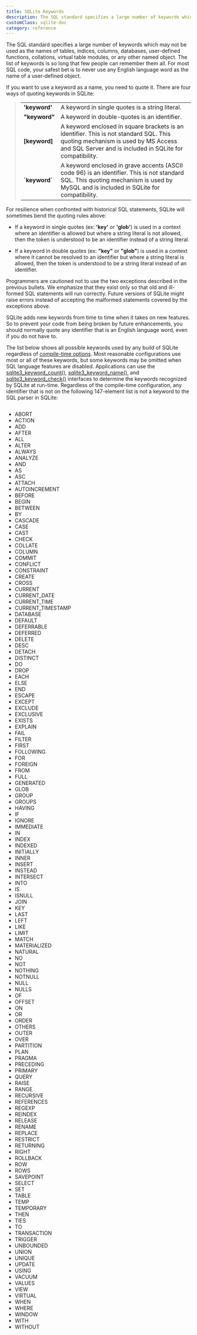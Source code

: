 ```yaml
---
title: SQLite Keywords
description: The SQL standard specifies a large number of keywords which may not be used as the names of any named object.
customClass: sqlite-doc
category: reference
---
```


The SQL standard specifies a large number of keywords which may not be
used as the names of tables, indices, columns, databases, user-defined
functions, collations, virtual table modules, or any other named object.
The list of keywords is so long that few people can remember them all.
For most SQL code, your safest bet is to never use any English language
word as the name of a user-defined object.

If you want to use a keyword as a name, you need to quote it. There are
four ways of quoting keywords in SQLite:

> |                 |     |
> |-----------------|-----|
> | **'keyword'**   | A keyword in single quotes is a string literal. |
> | **"keyword"**   | A keyword in double-quotes is an identifier.    |
> | **\[keyword\]** | A keyword enclosed in square brackets is an identifier. This is not standard SQL. This quoting mechanism is used by MS Access and SQL Server and is included in SQLite for compatibility. |
> | **\`keyword\`** | A keyword enclosed in grave accents (ASCII code 96) is an identifier. This is not standard SQL. This quoting mechanism is used by MySQL and is included in SQLite for compatibility.  |

For resilience when confronted with historical SQL statements, SQLite
will sometimes bend the quoting rules above:

- If a keyword in single quotes (ex: **'key'** or **'glob'**) is used in
  a context where an identifier is allowed but where a string literal is
  not allowed, then the token is understood to be an identifier instead
  of a string literal.

- If a keyword in double quotes (ex: **"key"** or **"glob"**) is used in
  a context where it cannot be resolved to an identifier but where a
  string literal is allowed, then the token is understood to be a string
  literal instead of an identifier.

Programmers are cautioned not to use the two exceptions described in the
previous bullets. We emphasize that they exist only so that old and
ill-formed SQL statements will run correctly. Future versions of SQLite
might raise errors instead of accepting the malformed statements covered
by the exceptions above.

SQLite adds new keywords from time to time when it takes on new
features. So to prevent your code from being broken by future
enhancements, you should normally quote any identifier that is an
English language word, even if you do not have to.

The list below shows all possible keywords used by any build of SQLite
regardless of <a href="https://www.sqlite.org/compile.html"
target="_blank">compile-time options</a>. Most reasonable configurations
use most or all of these keywords, but some keywords may be omitted when
SQL language features are disabled. Applications can use the
<a href="https://www.sqlite.org/c3ref/keyword_check.html"
target="_blank">sqlite3_keyword_count()</a>,
<a href="https://www.sqlite.org/c3ref/keyword_check.html"
target="_blank">sqlite3_keyword_name()</a>, and
<a href="https://www.sqlite.org/c3ref/keyword_check.html"
target="_blank">sqlite3_keyword_check()</a> interfaces to determine the
keywords recognized by SQLite at run-time. Regardless of the
compile-time configuration, any identifier that is not on the following
147-element list is not a keyword to the SQL parser in SQLite:

<div class="columns">

- ABORT
- ACTION
- ADD
- AFTER
- ALL
- ALTER
- ALWAYS
- ANALYZE
- AND
- AS
- ASC
- ATTACH
- AUTOINCREMENT
- BEFORE
- BEGIN
- BETWEEN
- BY
- CASCADE
- CASE
- CAST
- CHECK
- COLLATE
- COLUMN
- COMMIT
- CONFLICT
- CONSTRAINT
- CREATE
- CROSS
- CURRENT
- CURRENT_DATE
- CURRENT_TIME
- CURRENT_TIMESTAMP
- DATABASE
- DEFAULT
- DEFERRABLE
- DEFERRED
- DELETE
- DESC
- DETACH
- DISTINCT
- DO
- DROP
- EACH
- ELSE
- END
- ESCAPE
- EXCEPT
- EXCLUDE
- EXCLUSIVE
- EXISTS
- EXPLAIN
- FAIL
- FILTER
- FIRST
- FOLLOWING
- FOR
- FOREIGN
- FROM
- FULL
- GENERATED
- GLOB
- GROUP
- GROUPS
- HAVING
- IF
- IGNORE
- IMMEDIATE
- IN
- INDEX
- INDEXED
- INITIALLY
- INNER
- INSERT
- INSTEAD
- INTERSECT
- INTO
- IS
- ISNULL
- JOIN
- KEY
- LAST
- LEFT
- LIKE
- LIMIT
- MATCH
- MATERIALIZED
- NATURAL
- NO
- NOT
- NOTHING
- NOTNULL
- NULL
- NULLS
- OF
- OFFSET
- ON
- OR
- ORDER
- OTHERS
- OUTER
- OVER
- PARTITION
- PLAN
- PRAGMA
- PRECEDING
- PRIMARY
- QUERY
- RAISE
- RANGE
- RECURSIVE
- REFERENCES
- REGEXP
- REINDEX
- RELEASE
- RENAME
- REPLACE
- RESTRICT
- RETURNING
- RIGHT
- ROLLBACK
- ROW
- ROWS
- SAVEPOINT
- SELECT
- SET
- TABLE
- TEMP
- TEMPORARY
- THEN
- TIES
- TO
- TRANSACTION
- TRIGGER
- UNBOUNDED
- UNION
- UNIQUE
- UPDATE
- USING
- VACUUM
- VALUES
- VIEW
- VIRTUAL
- WHEN
- WHERE
- WINDOW
- WITH
- WITHOUT

</div>

